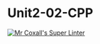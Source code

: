 # Unit2-02-CPP
[![Mr Coxall's Super Linter](https://github.com/ICS3U-Programming-PeterS/Unit2-02-CPP/workflows/Mr%20Coxall's%20Super%20Linter/badge.svg)](https://github.com/ICS3U-Programming-PeterS/Unit2-02-CPP/actions/)
